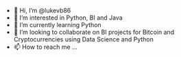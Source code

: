 - 👋 Hi, I’m @lukevb86
- 👀 I’m interested in Python, BI and Java
- 🌱 I’m currently learning Python
- 💞️ I’m looking to collaborate on BI projects for Bitcoin and Cryptocurrencies using Data Science and Python
- 📫 How to reach me ...

<!---
lukevb86/lukevb86 is a ✨ special ✨ repository because its `README.md` (this file) appears on your GitHub profile.
You can click the Preview link to take a look at your changes.
--->
